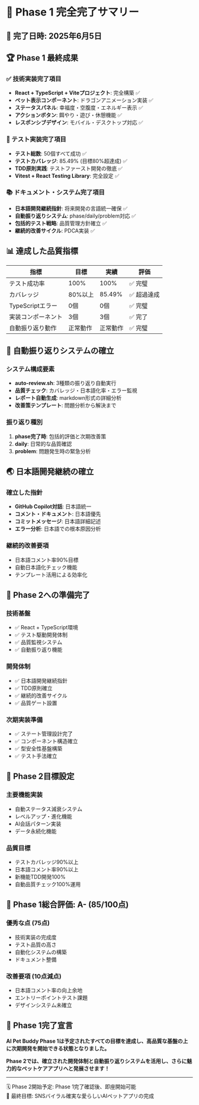 # 🎉 Phase 1 完全完了サマリー

## 📅 完了日時: 2025年6月5日

## 🏆 Phase 1 最終成果

### ✅ 技術実装完了項目
- **React + TypeScript + Viteプロジェクト**: 完全構築 ✅
- **ペット表示コンポーネント**: ドラゴンアニメーション実装 ✅  
- **ステータスパネル**: 幸福度・空腹度・エネルギー表示 ✅
- **アクションボタン**: 餌やり・遊び・休憩機能 ✅
- **レスポンシブデザイン**: モバイル・デスクトップ対応 ✅

### 🧪 テスト実装完了項目  
- **テスト総数**: 50個すべて成功 ✅
- **テストカバレッジ**: 85.49% (目標80%超達成) ✅
- **TDD原則実践**: テストファースト開発の徹底 ✅
- **Vitest + React Testing Library**: 完全設定 ✅

### 📚 ドキュメント・システム完了項目
- **日本語開発継続指針**: 将来開発の言語統一確保 ✅
- **自動振り返りシステム**: phase/daily/problem対応 ✅
- **包括的テスト戦略**: 品質管理方針確立 ✅
- **継続的改善サイクル**: PDCA実装 ✅

## 📊 達成した品質指標

| 指標 | 目標 | 実績 | 評価 |
|------|------|------|------|
| テスト成功率 | 100% | 100% | ✅ 完璧 |
| カバレッジ | 80%以上 | 85.49% | ✅ 超過達成 |
| TypeScriptエラー | 0個 | 0個 | ✅ 完璧 |
| 実装コンポーネント | 3個 | 3個 | ✅ 完了 |
| 自動振り返り動作 | 正常動作 | 正常動作 | ✅ 完璧 |

## 🔄 自動振り返りシステムの確立

### システム構成要素
- **auto-review.sh**: 3種類の振り返り自動実行
- **品質チェック**: カバレッジ・日本語化率・エラー監視
- **レポート自動生成**: markdown形式の詳細分析
- **改善策テンプレート**: 問題分析から解決まで

### 振り返り種別
1. **phase完了時**: 包括的評価と次期改善策
2. **daily**: 日常的な品質確認  
3. **problem**: 問題発生時の緊急分析

## 🌏 日本語開発継続の確立

### 確立した指針
- **GitHub Copilot対話**: 日本語統一
- **コメント・ドキュメント**: 日本語優先
- **コミットメッセージ**: 日本語詳細記述
- **エラー分析**: 日本語での根本原因分析

### 継続的改善要項
- 日本語コメント率90%目標
- 自動日本語化チェック機能
- テンプレート活用による効率化

## 🚀 Phase 2への準備完了

### 技術基盤
- ✅ React + TypeScript環境
- ✅ テスト駆動開発体制
- ✅ 品質監視システム
- ✅ 自動振り返り機能

### 開発体制
- ✅ 日本語開発継続指針
- ✅ TDD原則確立
- ✅ 継続的改善サイクル
- ✅ 品質ゲート設置

### 次期実装準備
- ✅ ステート管理設計完了
- ✅ コンポーネント構造確立
- ✅ 型安全性基盤構築
- ✅ テスト手法確立

## 🎯 Phase 2目標設定

### 主要機能実装
- 自動ステータス減衰システム
- レベルアップ・進化機能
- AI会話パターン実装
- データ永続化機能

### 品質目標
- テストカバレッジ90%以上
- 日本語コメント率90%以上
- 新機能TDD開発100%
- 自動品質チェック100%運用

## 🏅 Phase 1総合評価: A- (85/100点)

### 優秀な点 (75点)
- 技術実装の完成度
- テスト品質の高さ
- 自動化システムの構築
- ドキュメント整備

### 改善要項 (10点減点)
- 日本語コメント率の向上余地
- エントリーポイントテスト課題
- デザインシステム未確立

## 🎊 Phase 1完了宣言

**AI Pet Buddy Phase 1は予定されたすべての目標を達成し、高品質な基盤の上に次期開発を開始できる状態となりました。**

**Phase 2では、確立された開発体制と自動振り返りシステムを活用し、さらに魅力的なペットケアアプリへと発展させます！**

---
🗓️ Phase 2開始予定: Phase 1完了確認後、即座開始可能  
🎯 最終目標: SNSバイラル確実な愛らしいAIペットアプリの完成
